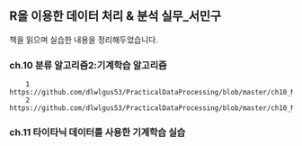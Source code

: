 ## R을 이용한 데이터 처리 & 분석 실무_서민구 

책을 읽으며 실습한 내용을 정리해두었습니다.

### ch.10 분류 알고리즘2:기계학습 알고리즘
        1  https://github.com/dlwlgus53/PracticalDataProcessing/blob/master/ch10_MachineLearnigAlgorithm1.pdf
        2  https://github.com/dlwlgus53/PracticalDataProcessing/blob/master/ch10_MachineLearnigAlgorithm2.pdf
        
### ch.11 타이타닉 데이터를 사용한 기계학습 실습
